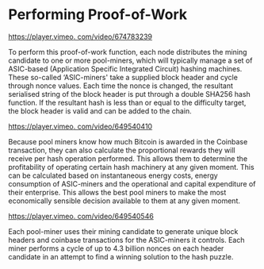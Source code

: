 # Performing Proof-of-Work

[https://player.vimeo. com/video/674783239](https://player.vimeo.com/video/674783239)

To perform this proof-of-work function, each node distributes the mining candidate to one or more pool-miners, which will typically manage a set of ASIC-based (Application Specific Integrated Circuit) hashing machines. These so-called ‘ASIC-miners' take a supplied block header and cycle through nonce values. Each time the nonce is changed, the resultant serialised string of the block header is put through a double SHA256 hash function. If the resultant hash is less than or equal to the difficulty target, the block header is valid and can be added to the chain.

[https://player.vimeo. com/video/649540410](https://player.vimeo.com/video/649540410?h=68d2330220\&badge=0\&autopause=0\&player_id=0\&app_id=58479\&loop=1\&autoplay=1\&muted=1)

Because pool miners know how much Bitcoin is awarded in the Coinbase transaction, they can also calculate the proportional rewards they will receive per hash operation performed. This allows them to determine the profitability of operating certain hash machinery at any given moment. This can be calculated based on instantaneous energy costs, energy consumption of ASIC-miners and the operational and capital expenditure of their enterprise. This allows the best pool miners to make the most economically sensible decision available to them at any given moment.

[https://player.vimeo. com/video/649540546](https://player.vimeo.com/video/649540546?h=1e97ec3155\&badge=0\&autopause=0\&player_id=0\&app_id=58479\&loop=1\&autoplay=1\&muted=1)

Each pool-miner uses their mining candidate to generate unique block headers and coinbase transactions for the ASIC-miners it controls. Each miner performs a cycle of up to 4.3 billion nonces on each header candidate in an attempt to find a winning solution to the hash puzzle.
